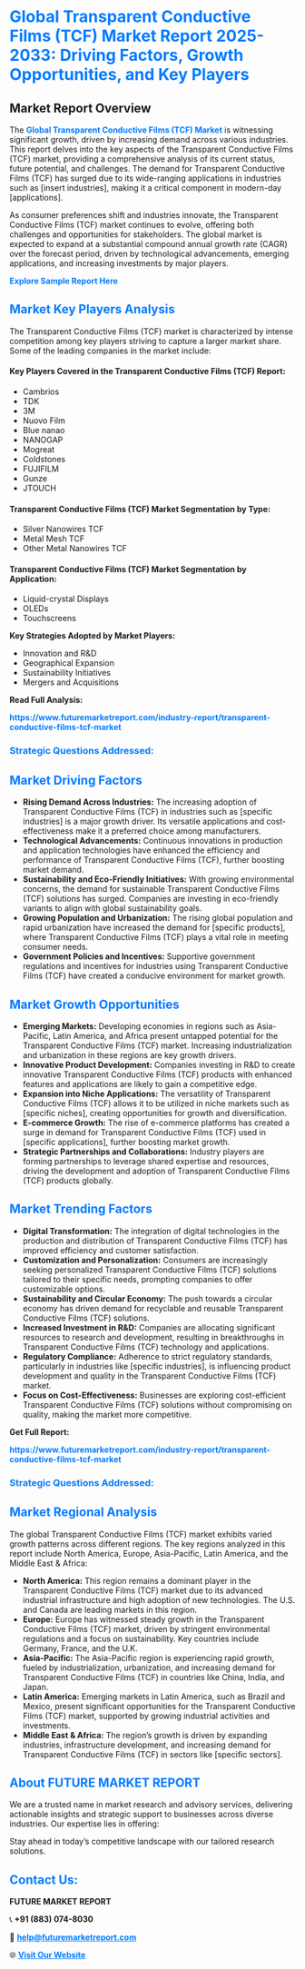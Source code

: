 <h1 style="color: #007BFF;">Global Transparent Conductive Films (TCF) Market Report 2025-2033: Driving Factors, Growth Opportunities, and Key Players</h1>

<section id="overview">
<h2>Market Report Overview</h2>
<p>The <a href="https://www.futuremarketreport.com/industry-report/transparent-conductive-films-tcf-market" style="color: #007BFF; text-decoration: none;"><strong>Global Transparent Conductive Films (TCF) Market</strong></a> is witnessing significant growth, driven by increasing demand across various industries. This report delves into the key aspects of the Transparent Conductive Films (TCF) market, providing a comprehensive analysis of its current status, future potential, and challenges. The demand for Transparent Conductive Films (TCF) has surged due to its wide-ranging applications in industries such as [insert industries], making it a critical component in modern-day [applications].</p>
<p>As consumer preferences shift and industries innovate, the Transparent Conductive Films (TCF) market continues to evolve, offering both challenges and opportunities for stakeholders. The global market is expected to expand at a substantial compound annual growth rate (CAGR) over the forecast period, driven by technological advancements, emerging applications, and increasing investments by major players.</p>
</section>

<section id="overview">
<p><a href="https://www.futuremarketreport.com/request-sample/reportId=88810" style="color: #007BFF; text-decoration: none;"><strong>Explore Sample Report Here</strong></a></p>
</section>

<section id="key-players">
<h2 style="color: #007BFF;">Market Key Players Analysis</h2>
<p>The Transparent Conductive Films (TCF) market is characterized by intense competition among key players striving to capture a larger market share. Some of the leading companies in the market include:</p>
<h4>Key Players Covered in the Transparent Conductive Films (TCF) Report:</h4>
<ul><li>Cambrios</li><li>TDK</li><li>3M</li><li>Nuovo Film</li><li>Blue nanao</li><li>NANOGAP</li><li>Mogreat</li><li>Coldstones</li><li>FUJIFILM</li><li>Gunze</li><li>JTOUCH</li></ul>
<h4>Transparent Conductive Films (TCF) Market Segmentation by Type:</h4>
<ul><li>Silver Nanowires TCF</li><li>Metal Mesh TCF</li><li>Other Metal Nanowires TCF</li></ul>

<h4>Transparent Conductive Films (TCF) Market Segmentation by Application:</h4>
<ul><li>Liquid-crystal Displays</li><li>OLEDs</li><li>Touchscreens</li></ul>
<p><strong>Key Strategies Adopted by Market Players:</strong></p>
<ul>
<li>Innovation and R&D</li>
<li>Geographical Expansion</li>
<li>Sustainability Initiatives</li>
<li>Mergers and Acquisitions</li>
</ul>
</section>

<section>
<p><strong>Read Full Analysis: </strong></p><a href="https://www.futuremarketreport.com/industry-report/transparent-conductive-films-tcf-market" style="color: #007BFF; text-decoration: none;"><strong>https://www.futuremarketreport.com/industry-report/transparent-conductive-films-tcf-market</strong></a>
<h3 style="color: #007BFF;">Strategic Questions Addressed:</h3>
</section>

<section id="driving-factors">
<h2 style="color: #007BFF;">Market Driving Factors</h2>
<ul>
<li><strong>Rising Demand Across Industries:</strong> The increasing adoption of Transparent Conductive Films (TCF) in industries such as [specific industries] is a major growth driver. Its versatile applications and cost-effectiveness make it a preferred choice among manufacturers.</li>
<li><strong>Technological Advancements:</strong> Continuous innovations in production and application technologies have enhanced the efficiency and performance of Transparent Conductive Films (TCF), further boosting market demand.</li>
<li><strong>Sustainability and Eco-Friendly Initiatives:</strong> With growing environmental concerns, the demand for sustainable Transparent Conductive Films (TCF) solutions has surged. Companies are investing in eco-friendly variants to align with global sustainability goals.</li>
<li><strong>Growing Population and Urbanization:</strong> The rising global population and rapid urbanization have increased the demand for [specific products], where Transparent Conductive Films (TCF) plays a vital role in meeting consumer needs.</li>
<li><strong>Government Policies and Incentives:</strong> Supportive government regulations and incentives for industries using Transparent Conductive Films (TCF) have created a conducive environment for market growth.</li>
</ul>
</section>

<section id="growth-opportunities">
<h2 style="color: #007BFF;">Market Growth Opportunities</h2>
<ul>
<li><strong>Emerging Markets:</strong> Developing economies in regions such as Asia-Pacific, Latin America, and Africa present untapped potential for the Transparent Conductive Films (TCF) market. Increasing industrialization and urbanization in these regions are key growth drivers.</li>
<li><strong>Innovative Product Development:</strong> Companies investing in R&D to create innovative Transparent Conductive Films (TCF) products with enhanced features and applications are likely to gain a competitive edge.</li>
<li><strong>Expansion into Niche Applications:</strong> The versatility of Transparent Conductive Films (TCF) allows it to be utilized in niche markets such as [specific niches], creating opportunities for growth and diversification.</li>
<li><strong>E-commerce Growth:</strong> The rise of e-commerce platforms has created a surge in demand for Transparent Conductive Films (TCF) used in [specific applications], further boosting market growth.</li>
<li><strong>Strategic Partnerships and Collaborations:</strong> Industry players are forming partnerships to leverage shared expertise and resources, driving the development and adoption of Transparent Conductive Films (TCF) products globally.</li>
</ul>
</section>

<section id="trending-factors">
<h2 style="color: #007BFF;">Market Trending Factors</h2>
<ul>
<li><strong>Digital Transformation:</strong> The integration of digital technologies in the production and distribution of Transparent Conductive Films (TCF) has improved efficiency and customer satisfaction.</li>
<li><strong>Customization and Personalization:</strong> Consumers are increasingly seeking personalized Transparent Conductive Films (TCF) solutions tailored to their specific needs, prompting companies to offer customizable options.</li>
<li><strong>Sustainability and Circular Economy:</strong> The push towards a circular economy has driven demand for recyclable and reusable Transparent Conductive Films (TCF) solutions.</li>
<li><strong>Increased Investment in R&D:</strong> Companies are allocating significant resources to research and development, resulting in breakthroughs in Transparent Conductive Films (TCF) technology and applications.</li>
<li><strong>Regulatory Compliance:</strong> Adherence to strict regulatory standards, particularly in industries like [specific industries], is influencing product development and quality in the Transparent Conductive Films (TCF) market.</li>
<li><strong>Focus on Cost-Effectiveness:</strong> Businesses are exploring cost-efficient Transparent Conductive Films (TCF) solutions without compromising on quality, making the market more competitive.</li>
</ul>
</section>

<section>
<p><strong>Get Full Report: </strong></p><a href="https://www.futuremarketreport.com/industry-report/transparent-conductive-films-tcf-market" style="color: #007BFF; text-decoration: none;"><strong>https://www.futuremarketreport.com/industry-report/transparent-conductive-films-tcf-market</strong></a>
<h3 style="color: #007BFF;">Strategic Questions Addressed:</h3>
</section>


<section id="regional-analysis">
<h2 style="color: #007BFF;">Market Regional Analysis</h2>
<p>The global Transparent Conductive Films (TCF) market exhibits varied growth patterns across different regions. The key regions analyzed in this report include North America, Europe, Asia-Pacific, Latin America, and the Middle East & Africa:</p>
<ul>
<li><strong>North America:</strong> This region remains a dominant player in the Transparent Conductive Films (TCF) market due to its advanced industrial infrastructure and high adoption of new technologies. The U.S. and Canada are leading markets in this region.</li>
<li><strong>Europe:</strong> Europe has witnessed steady growth in the Transparent Conductive Films (TCF) market, driven by stringent environmental regulations and a focus on sustainability. Key countries include Germany, France, and the U.K.</li>
<li><strong>Asia-Pacific:</strong> The Asia-Pacific region is experiencing rapid growth, fueled by industrialization, urbanization, and increasing demand for Transparent Conductive Films (TCF) in countries like China, India, and Japan.</li>
<li><strong>Latin America:</strong> Emerging markets in Latin America, such as Brazil and Mexico, present significant opportunities for the Transparent Conductive Films (TCF) market, supported by growing industrial activities and investments.</li>
<li><strong>Middle East & Africa:</strong> The region’s growth is driven by expanding industries, infrastructure development, and increasing demand for Transparent Conductive Films (TCF) in sectors like [specific sectors].</li>
</ul>
</section>

<footer>
<h2 style="color: #007BFF;">About FUTURE MARKET REPORT</h2>
<p>We are a trusted name in market research and advisory services, delivering actionable insights and strategic support to businesses across diverse industries. Our expertise lies in offering:</p>

<p>Stay ahead in today’s competitive landscape with our tailored research solutions.</p>

<h2 style="color: #007BFF;">Contact Us:</h2>
<p><strong>FUTURE MARKET REPORT</strong></p>
<p>📞 <strong>+91 (883) 074-8030</strong></p>
<p>📧 <strong><a href="mailto:help@futuremarketreport.com" style="color: #007BFF;">help@futuremarketreport.com</a></strong></p>
<p>🌐 <strong><a href="https://www.futuremarketreport.com/" style="color: #007BFF;">Visit Our Website</a></strong></p>
</footer>